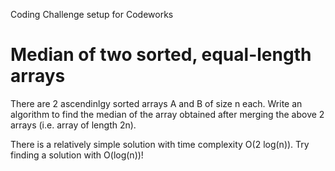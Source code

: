 Coding Challenge setup for Codeworks

# Median of two sorted, equal-length arrays

There are 2 ascendinlgy sorted arrays A and B of size n each. Write an algorithm to find the median of the array obtained after merging the above 2 arrays (i.e. array of length 2n). 

There is a relatively simple solution with time complexity O(2 log(n)). Try finding a solution with O(log(n))!
